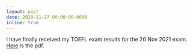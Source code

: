 ```yaml
---
layout: post
date: 2020-11-27 00:00:00-0000
inline: true
---
```


I have finally received my TOEFL exam results for the 20 Nov 2021 exam. [Here](https://amirpourmand.ir/assets/pdf/toefl.pdf) is the pdf. 
